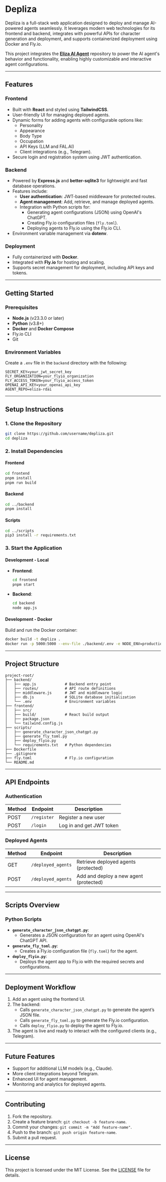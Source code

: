 # **Depliza**

Depliza is a full-stack web application designed to deploy and manage AI-powered agents seamlessly. It leverages modern web technologies for its frontend and backend, integrates with powerful APIs for character generation and deployment, and supports containerized deployment using Docker and Fly.io.

This project integrates the **[Eliza AI Agent](https://github.com/elizaOS/eliza)** repository to power the AI agent's behavior and functionality, enabling highly customizable and interactive agent configurations.

---

## **Features**

### **Frontend**

- Built with **React** and styled using **TailwindCSS**.
- User-friendly UI for managing deployed agents.
- Dynamic forms for adding agents with configurable options like:
  - Personality
  - Appearance
  - Body Type
  - Occupation
  - API Keys (LLM and FAL.AI)
  - Client integrations (e.g., Telegram).
- Secure login and registration system using JWT authentication.

### **Backend**

- Powered by **Express.js** and **better-sqlite3** for lightweight and fast database operations.
- Features include:
  - **User authentication**: JWT-based middleware for protected routes.
  - **Agent management**: Add, retrieve, and manage deployed agents.
  - Integration with Python scripts for:
    - Generating agent configurations (JSON) using OpenAI's ChatGPT.
    - Creating Fly.io configuration files (`fly.toml`).
    - Deploying agents to Fly.io using the Fly.io CLI.
- Environment variable management via **dotenv**.

### **Deployment**

- Fully containerized with **Docker**.
- Integrated with **Fly.io** for hosting and scaling.
- Supports secret management for deployment, including API keys and tokens.

---

## **Getting Started**

### **Prerequisites**

- **Node.js** (v23.3.0 or later)
- **Python** (v3.8+)
- **Docker** and **Docker Compose**
- Fly.io CLI
- Git

### **Environment Variables**

Create a `.env` file in the `backend` directory with the following:

```env
SECRET_KEY=your_jwt_secret_key
FLY_ORGANIZATION=your_flyio_organization
FLY_ACCESS_TOKEN=your_flyio_access_token
OPENAI_API_KEY=your_openai_api_key
AGENT_REPO=eliza-rdai
```

---

## **Setup Instructions**

### 1. **Clone the Repository**

```bash
git clone https://github.com/username/depliza.git
cd depliza
```

### 2. **Install Dependencies**

#### **Frontend**

```bash
cd frontend
pnpm install
pnpm run build
```

#### **Backend**

```bash
cd ../backend
pnpm install
```

#### **Scripts**

```bash
cd ../scripts
pip3 install -r requirements.txt
```

### 3. **Start the Application**

#### **Development - Local**

- **Frontend**:
  ```bash
  cd frontend
  pnpm start
  ```
- **Backend**:
  ```bash
  cd backend
  node app.js
  ```

#### **Development - Docker**

Build and run the Docker container:

```bash
docker build -t depliza .
docker run -p 5000:5000 --env-file ./backend/.env -e NODE_ENV=production depliza
```

---

## **Project Structure**

```
project-root/
├── backend/
│   ├── app.js             # Backend entry point
│   ├── routes/            # API route definitions
│   ├── middleware.js      # JWT and middleware logic
│   ├── db.js              # SQLite database initialization
│   └── .env               # Environment variables
├── frontend/
│   ├── src/
│   ├── build/             # React build output
│   ├── package.json
│   └── tailwind.config.js
├── scripts/
│   ├── generate_character_json_chatgpt.py
│   ├── generate_fly_toml.py
│   ├── deploy_flyio.py
│   └── requirements.txt   # Python dependencies
├── Dockerfile
├── .gitignore
├── fly.toml               # Fly.io configuration
└── README.md
```

---

## **API Endpoints**

### **Authentication**

| Method | Endpoint    | Description              |
| ------ | ----------- | ------------------------ |
| POST   | `/register` | Register a new user      |
| POST   | `/login`    | Log in and get JWT token |

### **Deployed Agents**

| Method | Endpoint           | Description                            |
| ------ | ------------------ | -------------------------------------- |
| GET    | `/deployed_agents` | Retrieve deployed agents (protected)   |
| POST   | `/deployed_agents` | Add and deploy a new agent (protected) |

---

## **Scripts Overview**

### **Python Scripts**

- **`generate_character_json_chatgpt.py`**:
  - Generates a JSON configuration for an agent using OpenAI's ChatGPT API.
- **`generate_fly_toml.py`**:
  - Creates a Fly.io configuration file (`fly.toml`) for the agent.
- **`deploy_flyio.py`**:
  - Deploys the agent app to Fly.io with the required secrets and configurations.

---

## **Deployment Workflow**

1. Add an agent using the frontend UI.
2. The backend:
   - Calls `generate_character_json_chatgpt.py` to generate the agent’s JSON file.
   - Calls `generate_fly_toml.py` to generate the Fly.io configuration.
   - Calls `deploy_flyio.py` to deploy the agent to Fly.io.
3. The agent is live and ready to interact with the configured clients (e.g., Telegram).

---

## **Future Features**

- Support for additional LLM models (e.g., Claude).
- More client integrations beyond Telegram.
- Enhanced UI for agent management.
- Monitoring and analytics for deployed agents.

---

## **Contributing**

1. Fork the repository.
2. Create a feature branch: `git checkout -b feature-name`.
3. Commit your changes: `git commit -m "Add feature-name"`.
4. Push to the branch: `git push origin feature-name`.
5. Submit a pull request.

---

## **License**

This project is licensed under the MIT License. See the [LICENSE](LICENSE) file for details.
